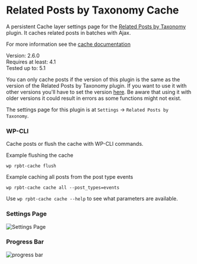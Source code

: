 # Related Posts by Taxonomy Cache

A persistent Cache layer settings page for the [Related Posts by Taxonomy](https://wordpress.org/plugins/related-posts-by-taxonomy/) plugin. It caches related posts in batches with Ajax.

For more information see the [cache documentation](https://keesiemeijer.wordpress.com/related-posts-by-taxonomy/cache/)

Version:           2.6.0  
Requires at least: 4.1  
Tested up to:      5.1  

You can only cache posts if the version of this plugin is the same as the version of the Related Posts by Taxonomy plugin. If you want to use it with other versions you'll have to set the version [here](https://github.com/keesiemeijer/related-posts-by-taxonomy-cache/blob/a88b040bb497732deb8f0a9b0b6ce25545794ae5/related-posts-by-taxonomy-cache.php#L29). Be aware that using it with older versions it could result in errors as some functions might not exist.

The settings page for this plugin is at `Settings` -> `Related Posts by Taxonomy`.

### WP-CLI
Cache posts or flush the cache with WP-CLI commands.

Example flushing the cache

```
wp rpbt-cache flush
```

Example caching all posts from the post type events

```
wp rpbt-cache cache all --post_types=events
```

Use `wp rpbt-cache cache --help` to see what parameters are available.

### Settings Page

![Settings Page](/../screenshots/screenshots/screenshot-1.png?raw=true)

### Progress Bar

![progress bar](/../screenshots/screenshots/screenshot-2.png?raw=true)
